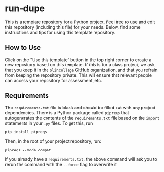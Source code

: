 # run-dupe

This is a template repository for a Python project. Feel free to use and edit
this repository (including this file) for your needs. Below, find some
instructions and tips for using this template repository.

## How to Use

Click on the "Use this template" button in the top right corner to create a new
repository based on this template. If this is for a class project, we ask that
you keep it in the `olincollege` GitHub organization, and that you refrain from
keeping the repository private. This will ensure that relevant people can access
your repository for assessment, etc.

## Requirements

The `requirements.txt` file is blank and should be filled out with any project
dependencies. There is a Python package called `pipreqs` that autogenerates the
contents of the `requirements.txt` file based on the `import` statements in your
`.py` files. To get this, run

```
pip install pipreqs
```

Then, in the root of your project repository, run:

```
pipreqs --mode compat
```

If you already have a `requirements.txt`, the above command will ask you to
rerun the command with the `--force` flag to overwrite it.
